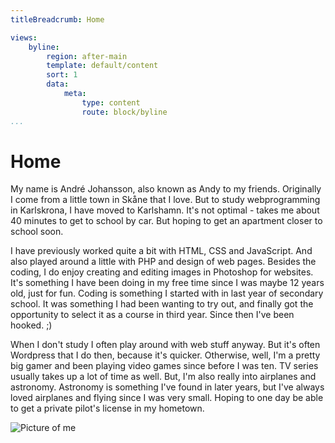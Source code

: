```yaml
---
titleBreadcrumb: Home

views:
    byline:
        region: after-main
        template: default/content
        sort: 1
        data:
            meta:
                type: content
                route: block/byline
...
```

Home
===============================

My name is André Johansson, also known as Andy to my friends. Originally I come
from a little town in Skåne that I love. But to study webprogramming in
Karlskrona, I have moved to Karlshamn. It's not optimal - takes me about
40 minutes to get to school by car. But hoping to get an apartment closer to
school soon.

I have previously worked quite a bit with HTML, CSS and JavaScript. And also
played around a little with PHP and design of web pages. Besides the coding,
I do enjoy creating and editing images in Photoshop for websites. It's something
I have been doing in my free time since I was maybe 12 years old, just for fun.
Coding is something I started with in last year of secondary school. It was
something I had been wanting to try out, and finally got the opportunity to select
it as a course in third year. Since then I've been hooked. ;)

When I don't study I often play around with web stuff anyway. But it's often
Wordpress that I do then, because it's quicker. Otherwise, well, I'm a pretty
big gamer and been playing video games since before I was ten. TV series usually
takes up a lot of time as well. But, I'm also really into airplanes and astronomy.
Astronomy is something I've found in later years, but I've always loved airplanes
and flying since I was very small. Hoping to one day be able to get a private
pilot's license in my hometown.

![Picture of me](image/me.jpg&?w=200)
